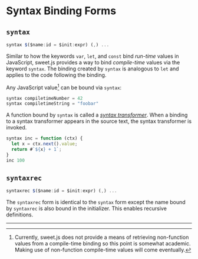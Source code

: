 # Syntax Binding Forms


## `syntax`

```js
syntax $($name:id = $init:expr) (,) ...
```

Similar to how the keywords `var`, `let`, and `const` bind *run-time* values in JavaScript, sweet.js provides a way to bind *compile-time* values via the keyword `syntax`. The binding created by `syntax` is analogous to `let` and applies to the code following the binding.

Any JavaScript value[^1] can be bound via `syntax`:

```js
syntax compiletimeNumber = 42
syntax compiletimeString = "foobar"
```

A function bound by `syntax` is called a [*syntax transformer*](syntax-transformers.md). When a binding to a syntax transformer appears in the source text, the syntax transformer is invoked.

```js
syntax inc = function (ctx) {
  let x = ctx.next().value;
  return #`${x} + 1`;
}
inc 100
```

## `syntaxrec`

```js
syntaxrec $($name:id = $init:expr) (,) ...
```

The `syntaxrec` form is identical to the `syntax` form except the name bound by `syntaxrec` is also bound in the initializer. This enables recursive definitions.

---

[^1]: Currently, sweet.js does not provide a means of retrieving non-function values from a compile-time binding so this point is somewhat academic. Making use of non-function compile-time values will come eventually.
